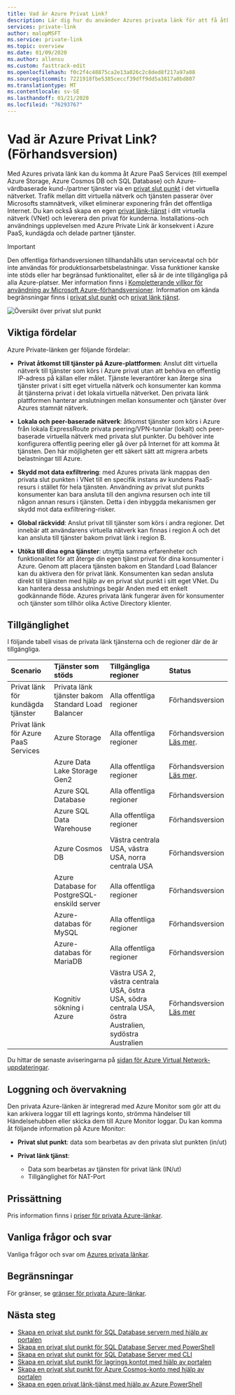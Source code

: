 ```yaml
---
title: Vad är Azure Privat Link?
description: Lär dig hur du använder Azures privata länk för att få åtkomst till Azure PaaS Services (till exempel Azure Storage och SQL Database) och Azure-värdbaserade kund-/partner tjänster via en privat slut punkt i det virtuella nätverket.
services: private-link
author: malopMSFT
ms.service: private-link
ms.topic: overview
ms.date: 01/09/2020
ms.author: allensu
ms.custom: fasttrack-edit
ms.openlocfilehash: f0c2f4c48875ca2e13a026c2c8ded8f217a97a08
ms.sourcegitcommit: 7221918fbe5385ceccf39dff9dd5a3817a0bd807
ms.translationtype: MT
ms.contentlocale: sv-SE
ms.lasthandoff: 01/21/2020
ms.locfileid: "76293767"
---
```

# <a name="what-is-azure-private-link-preview"></a>Vad är Azure Privat Link? (Förhandsversion)
Med Azures privata länk kan du komma åt Azure PaaS Services (till exempel Azure Storage, Azure Cosmos DB och SQL Database) och Azure-värdbaserade kund-/partner tjänster via en [privat slut punkt](private-endpoint-overview.md) i det virtuella nätverket. Trafik mellan ditt virtuella nätverk och tjänsten passerar över Microsofts stamnätverk, vilket eliminerar exponering från det offentliga Internet. Du kan också skapa en egen [privat länk-tjänst](private-link-service-overview.md) i ditt virtuella nätverk (VNet) och leverera den privat för kunderna. Installations-och användnings upplevelsen med Azure Private Link är konsekvent i Azure PaaS, kundägda och delade partner tjänster.

> [!IMPORTANT]
> Den offentliga förhandsversionen tillhandahålls utan serviceavtal och bör inte användas för produktionsarbetsbelastningar. Vissa funktioner kanske inte stöds eller har begränsad funktionalitet, eller så är de inte tillgängliga på alla Azure-platser. Mer information finns i [Kompletterande villkor för användning av Microsoft Azure-förhandsversioner](https://azure.microsoft.com/support/legal/preview-supplemental-terms/). Information om kända begränsningar finns i [privat slut punkt](private-endpoint-overview.md#limitations) och [privat länk tjänst](private-link-service-overview.md#limitations).


![Översikt över privat slut punkt](media/private-link-overview/private-endpoint.png)

## <a name="key-benefits"></a>Viktiga fördelar
Azure Private-länken ger följande fördelar:  
- **Privat åtkomst till tjänster på Azure-plattformen**: Anslut ditt virtuella nätverk till tjänster som körs i Azure privat utan att behöva en offentlig IP-adress på källan eller målet. Tjänste leverantörer kan återge sina tjänster privat i sitt eget virtuella nätverk och konsumenter kan komma åt tjänsterna privat i det lokala virtuella nätverket. Den privata länk plattformen hanterar anslutningen mellan konsumenter och tjänster över Azures stamnät nätverk. 
 
- **Lokala och peer-baserade nätverk**: åtkomst tjänster som körs i Azure från lokala ExpressRoute privata peering/VPN-tunnlar (lokalt) och peer-baserade virtuella nätverk med privata slut punkter. Du behöver inte konfigurera offentlig peering eller gå över på Internet för att komma åt tjänsten. Den här möjligheten ger ett säkert sätt att migrera arbets belastningar till Azure.
 
- **Skydd mot data exfiltrering**: med Azures privata länk mappas den privata slut punkten i VNet till en specifik instans av kundens PaaS-resurs i stället för hela tjänsten. Användning av privat slut punkts konsumenter kan bara ansluta till den angivna resursen och inte till någon annan resurs i tjänsten. Detta i den inbyggda mekanismen ger skydd mot data exfiltrering-risker. 
 
- **Global räckvidd**: Anslut privat till tjänster som körs i andra regioner. Det innebär att användarens virtuella nätverk kan finnas i region A och det kan ansluta till tjänster bakom privat länk i region B.  
 
- **Utöka till dina egna tjänster**: utnyttja samma erfarenheter och funktionalitet för att återge din egen tjänst privat för dina konsumenter i Azure. Genom att placera tjänsten bakom en Standard Load Balancer kan du aktivera den för privat länk. Konsumenten kan sedan ansluta direkt till tjänsten med hjälp av en privat slut punkt i sitt eget VNet. Du kan hantera dessa anslutnings begär Anden med ett enkelt godkännande flöde. Azures privata länk fungerar även för konsumenter och tjänster som tillhör olika Active Directory klienter. 

## <a name="availability"></a>Tillgänglighet 
 I följande tabell visas de privata länk tjänsterna och de regioner där de är tillgängliga. 

|Scenario  |Tjänster som stöds  |Tillgängliga regioner | Status  |
|:---------|:-------------------|:-----------------|:--------|
|Privat länk för kundägda tjänster|Privata länk tjänster bakom Standard Load Balancer | Alla offentliga regioner  | Förhandsversion  |
|Privat länk för Azure PaaS Services   | Azure Storage        |  Alla offentliga regioner      | Förhandsversion <br/> [Läs mer](/azure/storage/common/storage-private-endpoints).  |
|  | Azure Data Lake Storage Gen2        |  Alla offentliga regioner      | Förhandsversion <br/> [Läs mer](/azure/storage/common/storage-private-endpoints).  |
|  |  Azure SQL Database         | Alla offentliga regioner      |   Förhandsversion      |
||Azure SQL Data Warehouse| Alla offentliga regioner |Förhandsversion|
||Azure Cosmos DB| Västra centrala USA, västra USA, norra centrala USA |Förhandsversion|
|  |  Azure Database for PostgreSQL-enskild server         | Alla offentliga regioner      |   Förhandsversion      |
|  |  Azure-databas för MySQL         | Alla offentliga regioner      |   Förhandsversion      |
|  |  Azure-databas för MariaDB         | Alla offentliga regioner      |   Förhandsversion      |
|  |  Kognitiv sökning i Azure | Västra USA 2, västra centrala USA, östra USA, södra centrala USA, östra Australien, sydöstra Australien | Förhandsversion <br/> [Läs mer](/azure/search/service-create-private-endpoint) |

Du hittar de senaste aviseringarna på [sidan för Azure Virtual Network-uppdateringar](https://azure.microsoft.com/updates/?product=virtual-network).

## <a name="logging-and-monitoring"></a>Loggning och övervakning

Den privata Azure-länken är integrerad med Azure Monitor som gör att du kan arkivera loggar till ett lagrings konto, strömma händelser till Händelsehubben eller skicka dem till Azure Monitor loggar. Du kan komma åt följande information på Azure Monitor: 
- **Privat slut punkt**: data som bearbetas av den privata slut punkten (in/ut)
 
- **Privat länk tjänst**:
    - Data som bearbetas av tjänsten för privat länk (IN/ut)
    - Tillgänglighet för NAT-Port  
 
## <a name="pricing"></a>Prissättning   
Pris information finns i [priser för privata Azure-länkar](https://azure.microsoft.com/pricing/details/private-link/).
 
## <a name="faqs"></a>Vanliga frågor och svar  
Vanliga frågor och svar om [Azures privata länkar](private-link-faq.md).
 
## <a name="limits"></a>Begränsningar  
För gränser, se [gränser för privata Azure-länkar](../azure-resource-manager/management/azure-subscription-service-limits.md#private-link-limits).

## <a name="next-steps"></a>Nästa steg
- [Skapa en privat slut punkt för SQL Database servern med hjälp av portalen](create-private-endpoint-portal.md)
- [Skapa en privat slut punkt för SQL Database Server med PowerShell](create-private-endpoint-powershell.md)
- [Skapa en privat slut punkt för SQL Database Server med CLI](create-private-endpoint-cli.md)
- [Skapa en privat slut punkt för lagrings kontot med hjälp av portalen](create-private-endpoint-storage-portal.md)
- [Skapa en privat slut punkt för Azure Cosmos-konto med hjälp av portalen](../cosmos-db/how-to-configure-private-endpoints.md)
- [Skapa en egen privat länk-tjänst med hjälp av Azure PowerShell](create-private-link-service-powershell.md)


 
